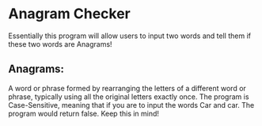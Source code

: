 # Anagram Checker

Essentially this program will allow users to input two words and tell them if these two words are Anagrams!


## Anagrams:

A word or phrase formed by rearranging the letters of a different word or phrase, typically using all the original letters exactly once. 
The program is Case-Sensitive, meaning that if you are to input the words Car and car. The program would return false. Keep this in mind! 
